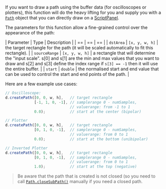 If you want to draw a path using the buffer data (for oscilloscopes or plotters), this function will do the heavy lifting for you and supply you with a [`Path`](/scripting/scripting-api/path) object that you can directly draw on a [ScriptPanel](/scripting/scripting-api/scriptpanel).

The parameters for this function allow a fine-grained control over the appearance of the path:

| Parameter | Type | Description |
| == | == | == |
| `dstArea` | `[x, y, w, h]` | the target rectangle for the path (it will be scaled automatically to fit this rectangle). |
| `sourceRange` | `[x, y, w, h]` | a rectangle that will determine the "input scale". s[0] and s[1] are the min and max values that you want to draw and s[2] and s[3] define the index range if `s[3] == -1` then it will use the entire buffer. |
| `start` | `double` | the normalised start and end value that can be used to control the start and end points of the path. |

Here are a few example use cases:

```javascript
// Oscilloscope:
d.createPath([0, 0, w, h],   // target rectangle 
             [-1, 1, 0, -1], // samplerange 0 - numSamples,
                             // valuerange: from -1 to 1
             0.0);           // start at the center (bipolar)

// Plotter
d.createPath([0, 0, w, h],   // target rectangle 
             [0, 1, 0, -1],  // samplerange 0 - numSamples,
                             // valuerange: from 0 to 1
             0.0);           // start at the bottom (unibipolar)

// Inverted Plotter
d.createPath([0, 0, w, h],   // target rectangle 
             [0, 1, 0, -1],  // samplerange 0 - numSamples,
                             // valuerange: from 0 to 1
             1.0);           // start at the top (negative)

```

> Be aware that the path that is created is not closed (so you need to call [`Path.closeSubPath()`](/scripting/scripting-api/path#closesubpath) manually if you need a closed path.